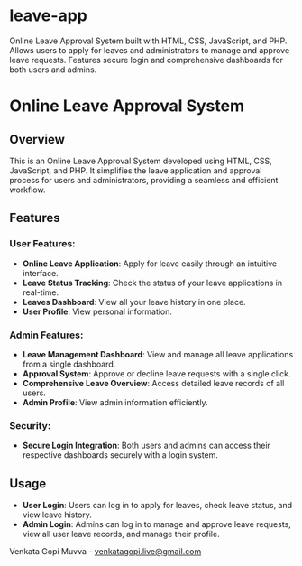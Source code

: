 # leave-app
Online Leave Approval System built with HTML, CSS, JavaScript, and PHP. Allows users to apply for leaves and administrators to manage and approve leave requests. Features secure login and comprehensive dashboards for both users and admins.
# Online Leave Approval System

## Overview
This is an Online Leave Approval System developed using HTML, CSS, JavaScript, and PHP. It simplifies the leave application and approval process for users and administrators, providing a seamless and efficient workflow.

## Features

### User Features:
- **Online Leave Application**: Apply for leave easily through an intuitive interface.
- **Leave Status Tracking**: Check the status of your leave applications in real-time.
- **Leaves Dashboard**: View all your leave history in one place.
- **User Profile**: View personal information.

### Admin Features:
- **Leave Management Dashboard**: View and manage all leave applications from a single dashboard.
- **Approval System**: Approve or decline leave requests with a single click.
- **Comprehensive Leave Overview**: Access detailed leave records of all users.
- **Admin Profile**: View admin information efficiently.

### Security:
- **Secure Login Integration**: Both users and admins can access their respective dashboards securely with a login system.



## Usage

- **User Login**: Users can log in to apply for leaves, check leave status, and view leave history.
- **Admin Login**: Admins can log in to manage and approve leave requests, view all user leave records, and manage their profile.


Venkata Gopi Muvva - [venkatagopi.live@gmail.com](mailto:venkatagopi.live.com)

